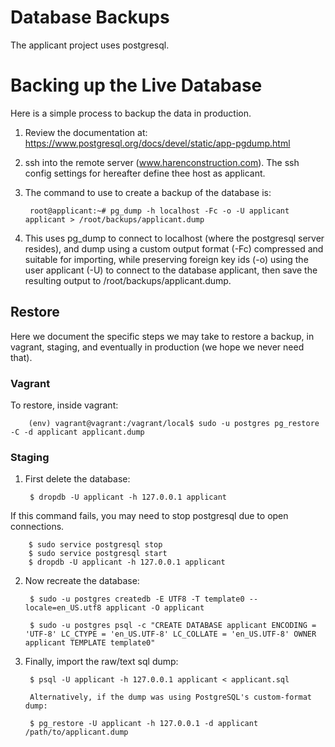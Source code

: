 # Database Backups #

The applicant project uses postgresql. 

# Backing up the Live Database #

Here is a simple process to backup the data in production.

1. Review the documentation at: https://www.postgresql.org/docs/devel/static/app-pgdump.html
2. ssh into the remote server (www.harenconstruction.com).  The ssh config
   settings for hereafter define thee host as applicant.
3. The command to use to create a backup of the database is:

        root@applicant:~# pg_dump -h localhost -Fc -o -U applicant applicant > /root/backups/applicant.dump

4. This uses pg_dump to connect to localhost (where the postgresql server resides), and dump using
  a custom output format (-Fc) compressed and suitable for importing, while preserving foreign
  key ids (-o) using the user applicant (-U) to connect to the database applicant, then save the
  resulting output to /root/backups/applicant.dump.  

## Restore ##

Here we document the specific steps we may take to restore a backup, in vagrant,
staging, and eventually in production (we hope we never need that).

### Vagrant ###

To restore, inside vagrant:

        (env) vagrant@vagrant:/vagrant/local$ sudo -u postgres pg_restore -C -d applicant applicant.dump

### Staging ###

1. First delete the database:

        $ dropdb -U applicant -h 127.0.0.1 applicant

If this command fails, you may need to stop postgresql due to open connections.

        $ sudo service postgresql stop
        $ sudo service postgresql start
        $ dropdb -U applicant -h 127.0.0.1 applicant

2. Now recreate the database:

        $ sudo -u postgres createdb -E UTF8 -T template0 --locale=en_US.utf8 applicant -O applicant

        $ sudo -u postgres psql -c "CREATE DATABASE applicant ENCODING = 'UTF-8' LC_CTYPE = 'en_US.UTF-8' LC_COLLATE = 'en_US.UTF-8' OWNER applicant TEMPLATE template0"

3. Finally, import the raw/text sql dump:

        $ psql -U applicant -h 127.0.0.1 applicant < applicant.sql

        Alternatively, if the dump was using PostgreSQL's custom-format dump:

        $ pg_restore -U applicant -h 127.0.0.1 -d applicant /path/to/applicant.dump 
        